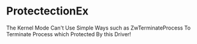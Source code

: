 # ProtectectionEx
The Kernel Mode Can't Use Simple Ways such as ZwTerminateProcess To Terminate Process which Protected By this Driver!
